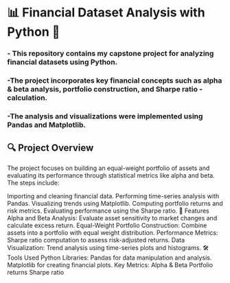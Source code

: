 # 📊 Financial Dataset Analysis with Python 🐼


### - This repository contains my capstone project for analyzing financial datasets using Python. 
### -The project incorporates key financial concepts such as alpha & beta analysis, portfolio construction, and Sharpe ratio -calculation. 
### -The analysis and visualizations were implemented using Pandas and Matplotlib.

## 🔍 Project Overview
The project focuses on building an equal-weight portfolio of assets and evaluating its performance through statistical metrics like alpha and beta. The steps include:

Importing and cleaning financial data.
Performing time-series analysis with Pandas.
Visualizing trends using Matplotlib.
Computing portfolio returns and risk metrics.
Evaluating performance using the Sharpe ratio.
🚀 Features
Alpha and Beta Analysis: Evaluate asset sensitivity to market changes and calculate excess return.
Equal-Weight Portfolio Construction: Combine assets into a portfolio with equal weight distribution.
Performance Metrics: Sharpe ratio computation to assess risk-adjusted returns.
Data Visualization: Trend analysis using time-series plots and histograms.
🛠️ Tools Used
Python Libraries:
Pandas for data manipulation and analysis.
Matplotlib for creating financial plots.
Key Metrics:
Alpha & Beta
Portfolio returns
Sharpe ratio
